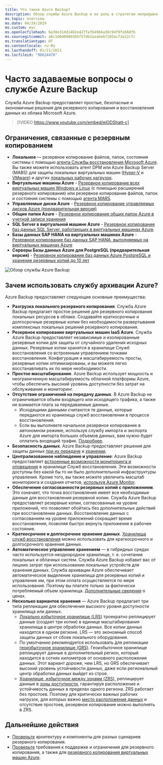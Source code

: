 ```yaml
---
title: Что такое Azure Backup?
description: Обзор службы Azure Backup и ее роль в стратегии непрерывности бизнес-процессов и аварийного восстановления (BCDR).
ms.topic: overview
ms.date: 04/24/2019
ms.custom: mvc
ms.openlocfilehash: 6a30e31dd1462e427faf64966a38c94f9fa56df6
ms.sourcegitcommit: a0c1d0d0906585f5fdb2aaabe6f202acf2e22cfc
ms.translationtype: HT
ms.contentlocale: ru-RU
ms.lasthandoff: 01/21/2021
ms.locfileid: "98624478"
---
```

# <a name="what-is-the-azure-backup-service"></a>Часто задаваемые вопросы о службе Azure Backup

Служба Azure Backup предоставляет простые, безопасные и экономичные решения для резервного копирования и восстановления данных из облака Microsoft Azure.

> [!VIDEO https://www.youtube.com/embed/elODShatt-c]

## <a name="what-can-i-back-up"></a>Ограничения, связанные с резервным копированием

- **Локальное** — резервное копирование файлов, папок, состояния системы с помощью [агента Службы восстановления Microsoft Azure](backup-support-matrix-mars-agent.md). Вы также можете использовать агент DPM или Azure Backup Server (MABS) для защиты локальных виртуальных машин ([Hyper-V](back-up-hyper-v-virtual-machines-mabs.md) и [VMware](backup-azure-backup-server-vmware.md)) и других [локальных рабочих нагрузок](backup-mabs-protection-matrix.md).
- **Виртуальные машины Azure** - [Резервное копирование всех виртуальных машин Windows и Linux](backup-azure-vms-introduction.md) (с помощью расширений резервного копирования) или резервное копирование файлов, папок и состояния системы с помощью [агента MARS](backup-azure-manage-mars.md).
- **Управляемые диски Azure** - [Резервное копирование управляемых дисков Azure (предварительная версия)](backup-managed-disks.md)
- **Общие папки Azure** - [Резервное копирование общих папок Azure в учетной записи хранения](backup-afs.md)
- **SQL Server в виртуальной машине Azure** -  [Резервное копирование баз данных SQL Server, работающих в виртуальных машинах Azure](backup-azure-sql-database.md).
- **Базы данных SAP HANA на виртуальных машинах Azure** - [Резервное копирование баз данных SAP HANA, выполняемых на виртуальных машинах Azure](backup-azure-sap-hana-database.md)
- **Серверы Базы данных Azure для PostgreSQL (предварительная версия)**  -  [Резервное копирование баз данных Azure PostgreSQL и хранение резервных копий до 10 лет](backup-azure-database-postgresql.md)

![Обзор службы Azure Backup](./media/backup-overview/azure-backup-overview.png)

## <a name="why-use-azure-backup"></a>Зачем использовать службу архивации Azure?

Azure Backup предоставляет следующие основные преимущества:

- **Разгрузка локального резервного копирования**. Служба Azure Backup предлагает простое решение для резервного копирования локальных ресурсов в облаке. Создавайте краткосрочные и долгосрочные резервные копии без необходимости развертывания комплексных локальных решений резервного копирования.
- **Резервное копирование виртуальных машин IaaS Azure**. Служба Azure Backup предоставляет независимые и изолированные резервные копии для защиты от случайного удаления исходных данных. Резервные копии хранятся в хранилище Служб восстановления со встроенным управлением точками восстановления. Конфигурация и масштабируемость просты, резервные копии оптимизированы, и вы можете легко восстанавливать их по мере необходимости.
- **Простое масштабирование**. Azure Backup использует мощность и неограниченную масштабируемость облачной платформы Azure, чтобы обеспечить высокий уровень доступности без затрат на обслуживание и мониторинг.
- **Отсутствие ограничений на передачу данных**. В Azure Backup не ограничивается объем входящего или исходящего трафика, а также не взимается плата за передаваемые данные.
  - Исходящими данными считаются те данные, которые передаются из хранилища служб восстановления в процессе восстановления.
  - Если вы выполняете начальное резервное копирование в автономном режиме, используя службу импорта и экспорта Azure для импорта больших объемов данных, вам нужно будет оплатить входящий трафик.  [Подробнее](backup-azure-backup-import-export.md).
- **Безопасность данных**. Azure Backup предоставляет решения для защиты данных [при их передаче](backup-azure-security-feature.md) и [хранении](backup-azure-security-feature-cloud.md).
- **Централизованное наблюдение и управление**: Azure Backup предоставляет [встроенные возможности мониторинга и оповещения](backup-azure-monitoring-built-in-monitor.md) в хранилище Служб восстановления. Эти возможности доступны без какой бы то ни было дополнительной инфраструктуры управления. Кроме того, вы также можете увеличить масштаб мониторинга и создания отчетов, [используя Azure Monitor](backup-azure-monitoring-use-azuremonitor.md).
- **Обеспечение согласованности резервных копий с приложением**. Это означает, что точка восстановления имеет все необходимые данные для восстановления резервной копии. Служба Azure Backup предоставляет резервные копии, согласованные на уровне приложений, что позволяет обойтись без дополнительных действий при восстановлении данных. Восстановление данных с согласованием на уровне приложений сокращает время восстановления, позволяя быстро вернуть приложение в рабочее состояние.
- **Краткосрочное и долгосрочное хранение данных**. [Хранилища служб восстановления](backup-azure-recovery-services-vault-overview.md) можно использовать для краткосрочного и долгосрочного хранения данных.
- **Автоматическое управление хранением** — в гибридных средах часто используется неоднородное хранилище, т. е. сочетание локальных и облачных систем. Служба Azure Backup избавит вас от лишних затрат при использовании локальных устройств для хранения данных. Служба архивации Azure обеспечивает автоматическое выделение хранилища для резервных копий и управление им, при этом оплата осуществляется по мере использования. Поэтому вы платите только за фактически потребляемый объем хранилища. [Дополнительные сведения](https://azure.microsoft.com/pricing/details/backup) о ценах.
- **Несколько вариантов хранения** — Azure Backup предлагает три типа репликации для обеспечения высокого уровня доступности хранилища или данных.
  - [Локально избыточное хранилище (LRS)](../storage/common/storage-redundancy.md#locally-redundant-storage) троекратно реплицирует данные (создает три копии) в единице масштабирования хранилища в центре обработки данных. Все копии данных находятся в одном регионе. LRS — это экономный способ защиты данных от сбоев локального оборудования.
  - По умолчанию рекомендуется использовать для репликации [геоизбыточное хранилище (GRS)](../storage/common/storage-redundancy.md#geo-redundant-storage). Геоизбыточное хранилище реплицирует данные в дополнительный регион, который находится в сотнях километров от основного расположения данных. Этот вариант дороже, чем LRS, но GRS обеспечивает высокий уровень устойчивости данных, даже если региональный центр обработки данных выйдет из строя.
  - [Хранилище, избыточное между зонами (ZRS),](../storage/common/storage-redundancy.md#zone-redundant-storage) реплицирует данные в [зоны доступности](../availability-zones/az-overview.md#availability-zones), гарантируя расположение и устойчивость данных в пределах одного региона. ZRS работает без простоев. Поэтому для критически важных рабочих нагрузок, для которых важно [место расположения данных](https://azure.microsoft.com/resources/achieving-compliant-data-residency-and-security-with-azure/) и отсутствие простоев, резервное копирование можно выполнять в ZRS.

## <a name="next-steps"></a>Дальнейшие действия

- [Проверьте](backup-architecture.md) архитектуру и компоненты для разных сценариев резервного копирования.
- [Проверьте](backup-support-matrix.md) требования к поддержке и ограничения для резервного копирования, а также для [резервного копирования виртуальных машин Azure](backup-support-matrix-iaas.md).
